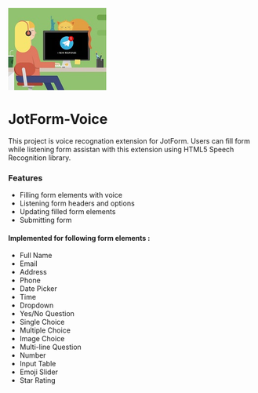 ![Alt desc](https://github.com/edizuslu/JotForm-Voice/blob/master/img/JotForm-Voice-Logo.jpeg)

# JotForm-Voice

This project is voice recognation extension for JotForm. Users can fill form while listening form assistan with this extension using HTML5 Speech Recognition library.

### Features
- Filling form elements with voice
- Listening form headers and options
- Updating filled form elements
- Submitting form

#### Implemented for following form elements :
* Full Name
* Email
* Address
* Phone
* Date Picker
* Time
* Dropdown
* Yes/No Question
* Single Choice
* Multiple Choice
* Image Choice
* Multi-line Question
* Number
* Input Table
* Emoji Slider
* Star Rating
